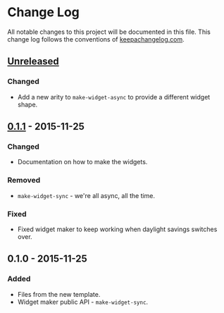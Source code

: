 # Change Log
All notable changes to this project will be documented in this file. This change log follows the conventions of [keepachangelog.com](http://keepachangelog.com/).

## [Unreleased][unreleased]
### Changed
- Add a new arity to `make-widget-async` to provide a different widget shape.

## [0.1.1] - 2015-11-25
### Changed
- Documentation on how to make the widgets.

### Removed
- `make-widget-sync` - we're all async, all the time.

### Fixed
- Fixed widget maker to keep working when daylight savings switches over.

## 0.1.0 - 2015-11-25
### Added
- Files from the new template.
- Widget maker public API - `make-widget-sync`.

[unreleased]: https://github.com/your-name/mybot/compare/0.1.1...HEAD
[0.1.1]: https://github.com/your-name/mybot/compare/0.1.0...0.1.1
